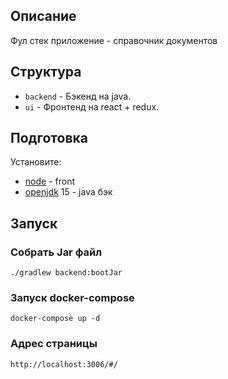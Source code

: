 ## Описание

Фул стек приложение - справочник документов

## Структура

- `backend` - Бэкенд на java.
- `ui` - Фронтенд на react + redux.

## Подготовка

Установите:

- [node](https://nodejs.org) - front
- [openjdk](https://openjdk.java.net) 15 - java бэк

## Запуск

### Собрать Jar файл

```
./gradlew backend:bootJar
```
### Запуск docker-compose
```
docker-compose up -d
```

### Адрес страницы
```
http://localhost:3006/#/
```